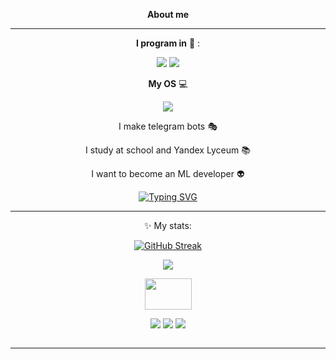
<div align="center">
  
__About me__

____

__I program in__
:scroll:
:

<img src="https://img.shields.io/badge/python-B8860B?style=for-the-badge&logo=python&logoColor=1164B4"/>
<img src="https://img.shields.io/badge/++-191970?style=for-the-badge&logo=C&logoColor=FFFFE0"/>



__My OS__  :computer:

<img src="https://img.shields.io/badge/Windows-000000?style=for-the-badge&logo=Windows&logoColor=0D98BA"/>

I make telegram bots :performing_arts:


I study at school and Yandex Lyceum  :books:

I want to become an ML developer  :alien:

[![Typing SVG](https://readme-typing-svg.demolab.com?font=Fira+Code&pause=1000&color=7900F7&background=2F000000&center=true&random=false&width=435&lines=I+program+in+Python+%26%26+C%2B%2B;My+OS+Windows;I+make+telegram+bots;I+study+at+school+and+Yandex+Lyceum;I+want+to+become+an+ML+developer)](https://git.io/typing-svg)
___
:sparkles:
My stats:

[![GitHub Streak](https://streak-stats.demolab.com?user=Rinardik&theme=tokyonight-duo&hide_border=true)](https://git.io/streak-stats)

![](https://raw.githubusercontent.com/rinardik/github-profile-summary-cards-example/master/profile-Rinardik/tokyonight/0-profile-details.svg)



</div>
<div align="center">
  <img src="https://media.giphy.com/media/v1.Y2lkPTc5MGI3NjExbXZoMHI3dmFrZTA0dGNwZDR3djZqZncwaWFtODRnbzB5MnF2OGg4aSZlcD12MV9pbnRlcm5hbF9naWZfYnlfaWQmY3Q9Zw/iIqmM5tTjmpOB9mpbn/giphy.gif" width="75" height="50"/>
</div>

<div align="center">

  [<img src="https://img.shields.io/badge/_Telegram_-008080?style=for-the-badge&logo=Telegram&logoColor="/>](https://t.me/rinardahm)
  [<img src="https://img.shields.io/badge/VK-0000CD?style=for-the-badge&logo=Vk&logoColor="/>](https://vk.com/rinard2000)
  [<img src="https://img.shields.io/badge/Gmail-FFF8DC?style=for-the-badge&logo=Gmail&logoColor="/>](https://rinardahmetzanov@gmail.com)

  <img src="https://komarev.com/ghpvc/?username=Rinardik&style=flat-square&color=blue" alt=""/>
</div>

____

<div align="center">
